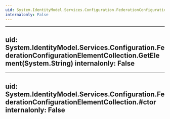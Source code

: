 ```yaml
---
uid: System.IdentityModel.Services.Configuration.FederationConfigurationElementCollection
internalonly: False
---
```


---
uid: System.IdentityModel.Services.Configuration.FederationConfigurationElementCollection.GetElement(System.String)
internalonly: False
---

---
uid: System.IdentityModel.Services.Configuration.FederationConfigurationElementCollection.#ctor
internalonly: False
---
